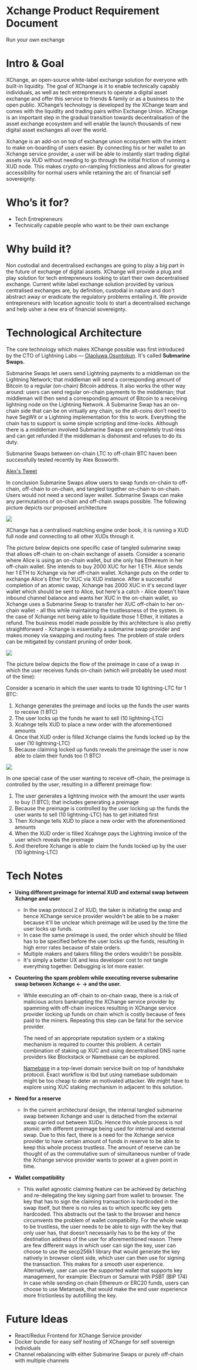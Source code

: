
# Xchange Product Requirement Document

Run your own exchange

# Intro & Goal

XChange, an open-source white-label exchange solution for everyone with built-in liquidity. The goal of XChange is it to enable technically capably individuals, as well as tech entrepreneurs to operate a digital asset exchange and offer this service to friends & family or as a business to the open public. XChange’s technology is developed by the XChange team and comes with the liquidity and trading pairs within Exchange Union. XChange is an important step in the gradual transition towards decentralisation of the asset exchange ecosystem and will enable the launch thousands of new digital asset exchanges all over the world.

Xchange is an add-on on top of exchange union ecosystem with the intent to make on-boarding of users easier. By connecting his or her wallet to an Xchange service provider, a user will be able to instantly start trading digital assets via XUD without needing to go through the initial friction of running a XUD node. This makes crypto on-ramping frictionless and allows for greater accessibility for normal users while retaining the arc of financial self sovereignty. 

# Who’s it for?

- Tech Entrepreneurs
- Technically capable people who want to be their own exchange

# Why build it?

Non custodial and decentralised exchanges are going to play a big part in the future of exchange of digital assets. XChange will provide a plug and play solution for tech entrepreneurs looking to start their own decentralised exchange. Current white label exchange solution provided by various centralised exchanges are, by definition, custodial in nature and don't abstract away or eradicate the regulatory problems entailing it. We provide entrepreneurs with location agnostic tools to start a decentralised exchange and help usher a new era of financial sovereignty. 

# Technological Architecture

The core technology which makes XChange possible was first introduced by the CTO of Lightning Labs — [Olaoluwa Osuntokun](https://twitter.com/roasbeef). It's called **Submarine Swaps.**

Submarine Swaps let users send Lightning payments to a middleman on the Lightning Network; that middleman will send a corresponding amount of Bitcoin to a regular (on-chain) Bitcoin address. It also works the other way around: users can send regular on-chain payments to the middleman; that middleman will then send a corresponding amount of Bitcoin to a receiving lightning node on the Lightning Network. A Submarine Swap has an on-chain side that can be on virtually any chain, so the alt-coins don’t need to have SegWit or a Lightning implementation for this to work. Everything the chain has to support is some simple scripting and time-locks. Although there is a middleman involved Submarine Swaps are completely trust-less and can get refunded if the middleman is dishonest and refuses to do its duty.

Submarine Swaps between on-chain LTC to off-chain BTC haven been successfully tested recently by Alex Bosworth.

[Alex's Tweet](https://twitter.com/alexbosworth/status/1025168088595984384)

In conclusion Submarine Swaps allow users to swap funds on-chain to off-chain, off-chain to on-chain, and tangled together on-chain to on-chain. Users would not need a second layer wallet. Submarine Swaps can make any permutations of on-chain and off-chain swaps possible. The following picture depicts our proposed architecture

![](https://github.com/dopetard/xchange/blob/master/docs/Xchange%20Network.png)

XChange has a centralised matching engine order book, it is running a XUD full node and connecting to all other XUDs through it.

The picture below depicts one specific case of tangled submarine swap that allows off-chain to on-chain exchange of assets. Consider a scenario where Alice is using an on-chain wallet, but she only has Ethereum in her off-chain wallet. She intends to buy 2000 XUC for her 1 ETH. Alice sends her 1 ETH to Xchange via her off-chain wallet. Xchange puts on the order to exchange Alice's Ether for XUC via XUD instance. After a successful completion of an atomic swap, Xchange has 2000 XUC in it's second layer wallet which should be sent to Alice, but here's a catch - Alice doesn't have inbound channel balance and wants her XUC in the on-chain  wallet, so Xchange uses a Submarine Swap to transfer her XUC off-chain to her on-chain wallet - all this while maintaining the trustlessness of the system. In the case of Xchange not being able to liquidate those 1 Ether, it initiates a refund. The business model made possible by this architecture is also pretty straightforward - Xchange is essentially a submarine swap provider and makes money via swapping and routing fees. The problem of stale orders can be mitigated by constant pruning of order book.

![](https://github.com/dopetard/xchange/blob/master/docs/Submarine%20Swap.png)

The picture below depicts the flow of the preimage in case of a swap in which the user receives funds on-chain (which will probably be used most of the time):

Consider a scenario in which the user wants to trade 10 lightning-LTC for 1 BTC:

1. Xchange generates the preimage and locks up the funds the user wants to receive (1 BTC)
2. The user locks up the funds he want to sell (10 lightning-LTC)
3. Xcahnge tells XUD to place a new order with the aforementioned amounts 
4. Once that XUD order is filled Xchange claims the funds locked up by the user (10 lightning-LTC)
5. Because claiming locked up funds reveals the preimage the user is now able to claim their funds too (1 BTC)  

![](https://github.com/dopetard/xchange/blob/dopetard-doc-fixes/docs/PreImageFlow.png)

In one special case of the user wanting to receive off-chain, the preimage is controlled by the user, resulting in a different preimage flow:

1. The user generates a lightning invoice with the amount the user wants to buy (1 BTC); that includes generating a preimage
2. Because the preimage is controlled by the user locking up the funds the user wants to sell (10 lightning-LTC) has to get initiated first
3. Then Xchange tells XUD to place a new order with the aforementioned amounts
4. When the XUD order is filled Xcahnge pays the Lightning invoice of the user which reveals the preimage
5. And therefore Xchange is able to claim the funds locked up by the user (10 lightning-LTC)

# Tech Notes

- **Using different preimage for internal XUD and external swap between Xchange and user**
  - In the swap protocol 2 of XUD, the taker is initiating the swap and hence XChange service provider wouldn't be able to be a maker because it'll be unclear which preimage will be used by the time the user locks up funds.
  - In case the same preimage is used, the order which should be filled has to be specified before the user locks up the funds, resulting in high error rates because of stale orders.
  - Multiple makers and takers filling the orders wouldn't be possible.
  - It's simply a better UX and less developer cost to not tangle everything together. Debugging is lot more easier.

- **Countering the spam problem while executing reverse submarine swap between Xchange ← → and the user.**
  - While executing an off-chain to on-chain swap, there is a risk of  malicious actors bankrupting the XChange service provider by spamming with off-chain invoices resulting in XChange service provider locking up funds on chain which is costly because of fees paid to the miners. Repeating this step can be fatal for the service provider.  

    The need of an appropriate reputation system or a staking mechanism is required to counter this problem. A certain combination of staking up XUC and using decentralised DNS name providers like Blockstack or Namebase can be explored. 

    [Namebase](https://namebase.io/) in a top-level domain service built on top of handshake protocol. Exact workflow is tbd but using namebase subdomain might be too cheap to deter an motivated attacker. We might have to explore using XUC staking mechanism in adjacent to this solution.

- **Need for a reserve**
  - In the current architectural design, the internal tangled submarine swap between Xchange and user is detached from the external swap carried out between XUDs. Hence this whole process is not atomic with different preimage being used for internal and external swap. Due to this fact, there is a need for the Xchange service provider to have certain amount of funds in reserve to be able to keep this whole process trustless. The amount of reserve can be thought of as the commutative sum of simultaneous number of trade the Xchange service provider wants to power at a given point in time.  

- **Wallet compatibility**
  - This wallet agnostic claiming feature can be achieved by detaching and re-delegating the key signing part from wallet to browser. The key that has to sign the claiming transaction is hardcoded in the swap itself, but there is no rules as to which specific key gets hardcoded. This abstracts out the task to the browser and hence circumvents the problem of wallet compatibility. For the whole swap to be trustless, the user needs to be able to sign with the key that only user has, that doesn’t necessarily has to be the key of the destination address of the user for aforementioned reason. There are few different ways in which user can sign the key, user can choose to use the secp256k1 library that would generate the key natively in browser client side, which user can then use for signing the transaction. This makes for a smooth user experience. Alternatively, user can use the supported wallet that supports key management, for example: Electrum or Samurai with PSBT (BIP 174)  In case while sending on chain Ethereum or ERC20 funds, users can choose to use Metamask, that would make the end user experience more frictionless by autofilling the key.

# Future Ideas

- React/Redux Frontend for XChange Service provider
- Docker bundle for easy self hosting of XChange for self sovereign individuals
- Channel rebalancing with either Submarine Swaps or purely off-chain with multiple channels
